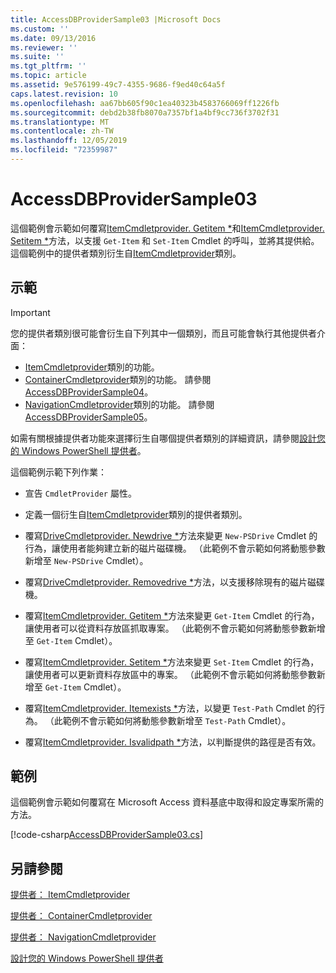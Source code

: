 ```yaml
---
title: AccessDBProviderSample03 |Microsoft Docs
ms.custom: ''
ms.date: 09/13/2016
ms.reviewer: ''
ms.suite: ''
ms.tgt_pltfrm: ''
ms.topic: article
ms.assetid: 9e576199-49c7-4355-9686-f9ed40c64a5f
caps.latest.revision: 10
ms.openlocfilehash: aa67bb605f90c1ea40323b4583766069ff1226fb
ms.sourcegitcommit: debd2b38fb8070a7357bf1a4bf9cc736f3702f31
ms.translationtype: MT
ms.contentlocale: zh-TW
ms.lasthandoff: 12/05/2019
ms.locfileid: "72359987"
---
```

# <a name="accessdbprovidersample03"></a>AccessDBProviderSample03

這個範例會示範如何覆寫[ItemCmdletprovider. Getitem *](/dotnet/api/System.Management.Automation.Provider.ItemCmdletProvider.GetItem)和[ItemCmdletprovider. Setitem *](/dotnet/api/System.Management.Automation.Provider.ItemCmdletProvider.SetItem)方法，以支援 `Get-Item` 和 `Set-Item` Cmdlet 的呼叫，並將其提供給。 這個範例中的提供者類別衍生自[ItemCmdletprovider](/dotnet/api/System.Management.Automation.Provider.ItemCmdletProvider)類別。

## <a name="demonstrates"></a>示範

> [!IMPORTANT]
> 您的提供者類別很可能會衍生自下列其中一個類別，而且可能會執行其他提供者介面：
>
> -   [ItemCmdletprovider](/dotnet/api/System.Management.Automation.Provider.ItemCmdletProvider)類別的功能。
> -   [ContainerCmdletprovider](/dotnet/api/System.Management.Automation.Provider.ContainerCmdletProvider)類別的功能。 請參閱[AccessDBProviderSample04](./accessdbprovidersample04.md)。
> -   [NavigationCmdletprovider](/dotnet/api/System.Management.Automation.Provider.NavigationCmdletProvider)類別的功能。 請參閱[AccessDBProviderSample05](./accessdbprovidersample05.md)。
>
> 如需有關根據提供者功能來選擇衍生自哪個提供者類別的詳細資訊，請參閱[設計您的 Windows PowerShell 提供者](./provider-types.md)。

這個範例示範下列作業：

- 宣告 `CmdletProvider` 屬性。

- 定義一個衍生自[ItemCmdletprovider](/dotnet/api/System.Management.Automation.Provider.ItemCmdletProvider)類別的提供者類別。

- 覆寫[DriveCmdletprovider. Newdrive *](/dotnet/api/System.Management.Automation.Provider.DriveCmdletProvider.NewDrive)方法來變更 `New-PSDrive` Cmdlet 的行為，讓使用者能夠建立新的磁片磁碟機。 （此範例不會示範如何將動態參數新增至 `New-PSDrive` Cmdlet）。

- 覆寫[DriveCmdletprovider. Removedrive *](/dotnet/api/System.Management.Automation.Provider.DriveCmdletProvider.RemoveDrive)方法，以支援移除現有的磁片磁碟機。

- 覆寫[ItemCmdletprovider. Getitem *](/dotnet/api/System.Management.Automation.Provider.ItemCmdletProvider.GetItem)方法來變更 `Get-Item` Cmdlet 的行為，讓使用者可以從資料存放區抓取專案。 （此範例不會示範如何將動態參數新增至 `Get-Item` Cmdlet）。

- 覆寫[ItemCmdletprovider. Setitem *](/dotnet/api/System.Management.Automation.Provider.ItemCmdletProvider.SetItem)方法來變更 `Set-Item` Cmdlet 的行為，讓使用者可以更新資料存放區中的專案。 （此範例不會示範如何將動態參數新增至 `Get-Item` Cmdlet）。

- 覆寫[ItemCmdletprovider. Itemexists *](/dotnet/api/System.Management.Automation.Provider.ItemCmdletProvider.ItemExists)方法，以變更 `Test-Path` Cmdlet 的行為。 （此範例不會示範如何將動態參數新增至 `Test-Path` Cmdlet）。

- 覆寫[ItemCmdletprovider. Isvalidpath *](/dotnet/api/System.Management.Automation.Provider.ItemCmdletProvider.IsValidPath)方法，以判斷提供的路徑是否有效。

## <a name="example"></a>範例

這個範例會示範如何覆寫在 Microsoft Access 資料基底中取得和設定專案所需的方法。

[!code-csharp[AccessDBProviderSample03.cs](../../../../powershell-sdk-samples/SDK-2.0/csharp/AccessDBProviderSample06/AccessDBProviderSample06.cs#L11-L976 "AccessDBProviderSample03.cs")]

## <a name="see-also"></a>另請參閱

[提供者： ItemCmdletprovider](/dotnet/api/System.Management.Automation.Provider.ItemCmdletProvider)

[提供者： ContainerCmdletprovider](/dotnet/api/System.Management.Automation.Provider.ContainerCmdletProvider)

[提供者： NavigationCmdletprovider](/dotnet/api/System.Management.Automation.Provider.NavigationCmdletProvider)

[設計您的 Windows PowerShell 提供者](./provider-types.md)
